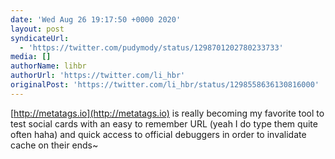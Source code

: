 ```yaml
---
date: 'Wed Aug 26 19:17:50 +0000 2020'
layout: post
syndicateUrl:
  - 'https://twitter.com/pudymody/status/1298701202780233733'
media: []
authorName: lihbr
authorUrl: 'https://twitter.com/li_hbr'
originalPost: 'https://twitter.com/li_hbr/status/1298558636130816000'
---
```

[http://metatags.io](http://metatags.io) is really becoming my favorite tool to test social cards with an easy to remember URL (yeah I do type them quite often haha) and quick access to official debuggers in order to invalidate cache on their ends~